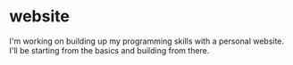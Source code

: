 # website
I'm working on building up my programming skills with a personal website. I'll be starting from the basics and building from there.
